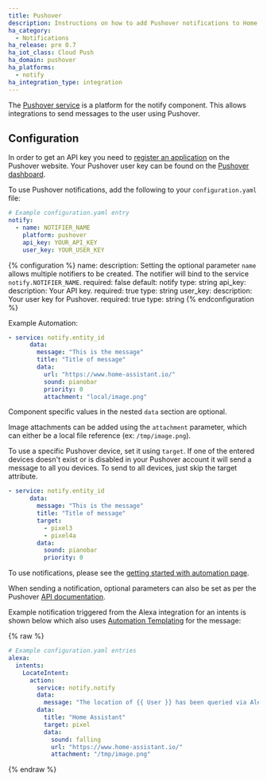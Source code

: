 ```yaml
---
title: Pushover
description: Instructions on how to add Pushover notifications to Home Assistant.
ha_category:
  - Notifications
ha_release: pre 0.7
ha_iot_class: Cloud Push
ha_domain: pushover
ha_platforms:
  - notify
ha_integration_type: integration
---
```


The [Pushover service](https://pushover.net/) is a platform for the notify component. This allows integrations to send messages to the user using Pushover.

## Configuration

In order to get an API key you need to [register an application](https://pushover.net/apps/clone/home_assistant) on the Pushover website. Your Pushover user key can be found on the [Pushover dashboard](https://pushover.net/dashboard).

To use Pushover notifications, add the following to your `configuration.yaml` file:

```yaml
# Example configuration.yaml entry
notify:
  - name: NOTIFIER_NAME
    platform: pushover
    api_key: YOUR_API_KEY
    user_key: YOUR_USER_KEY
```

{% configuration %}
name:
  description: Setting the optional parameter `name` allows multiple notifiers to be created. The notifier will bind to the service `notify.NOTIFIER_NAME`.
  required: false
  default: notify
  type: string
api_key:
  description: Your API key.
  required: true
  type: string
user_key:
  description: Your user key for Pushover.
  required: true
  type: string
{% endconfiguration %}

Example Automation:

```yaml
- service: notify.entity_id
      data:
        message: "This is the message"
        title: "Title of message"
        data:
          url: "https://www.home-assistant.io/"
          sound: pianobar
          priority: 0
          attachment: "local/image.png"
```

Component specific values in the nested `data` section are optional.

Image attachments can be added using the `attachment` parameter, which can either be a local file reference (ex: `/tmp/image.png`).

To use a specific Pushover device, set it using `target`. If one of the entered devices doesn't exist or is disabled in your Pushover account it will send a message to all you devices. To send to all devices, just skip the target attribute.

```yaml
- service: notify.entity_id
      data:
        message: "This is the message"
        title: "Title of message"
        target:
          - pixel3
          - pixel4a
        data:
          sound: pianobar
          priority: 0
```


To use notifications, please see the [getting started with automation page](/getting-started/automation/).

When sending a notification, optional parameters can also be set as per the Pushover [API documentation](https://pushover.net/api).

Example notification triggered from the Alexa integration for an intents is shown below which also uses [Automation Templating](/getting-started/automation-templating/) for the message:

{% raw %}

```yaml
# Example configuration.yaml entries
alexa:
  intents:
    LocateIntent:
      action:
        service: notify.notify
        data:
          message: "The location of {{ User }} has been queried via Alexa."
        data:
          title: "Home Assistant"
          target: pixel
          data:
            sound: falling
            url: "https://www.home-assistant.io/"
            attachment: "/tmp/image.png"
```

{% endraw %}

